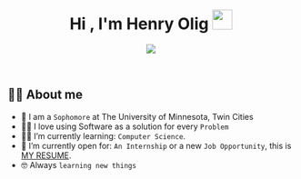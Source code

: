 <h1 align="center">Hi , I'm Henry Olig <img src="https://media.giphy.com/media/hvRJCLFzcasrR4ia7z/giphy.gif" width="35"></h1>
<p align="center">
  <a href="https://github.com/DenverCoder1/readme-typing-svg"><img src="https://readme-typing-svg.herokuapp.com?lines=Computer+Science+Student;Always%20learning%20new%20things&center=true&width=500&height=50"></a>
</p>


<br>


## :sassy_man:  About me
- :school: I am a `Sophomore` at The University of Minnesota, Twin Cities
- :technologist: I love using Software as a solution for every `Problem`
- :student: I’m currently learning: `Computer Science`.
- :thinking: I’m currently open for: `An Internship` or a new `Job Opportunity`, this is [MY RESUME](https://drive.google.com/file/d/14UAM4Wyk7YDgrMQCsTSf1HPfeTJ4ssPJ/view?usp=sharing).
- :nerd_face: Always `learning new things`
